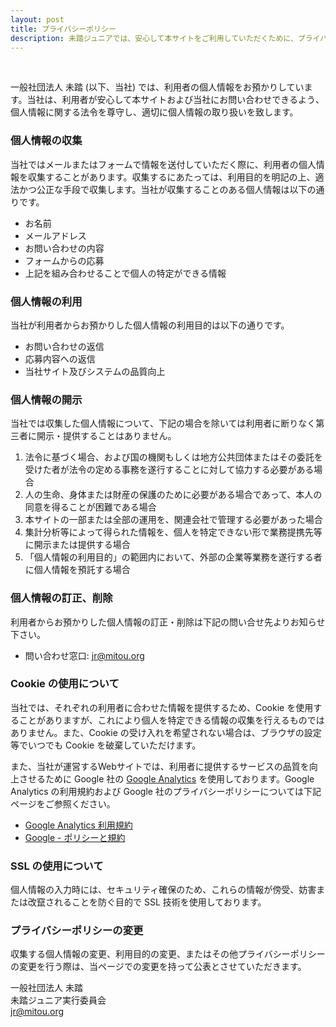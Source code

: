 ```yaml
---
layout: post
title: プライバシーポリシー
description: 未踏ジュニアでは、安心して本サイトをご利用していただくために、プライバシーポリシーに則って運用しています。
---
```


<br>

一般社団法人 未踏 (以下、当社) では、利用者の個人情報をお預かりしています。当社は、利用者が安心して本サイトおよび当社にお問い合わせできるよう、個人情報に関する法令を尊守し、適切に個人情報の取り扱いを致します。

### 個人情報の収集
当社ではメールまたはフォームで情報を送付していただく際に、利用者の個人情報を収集することがあります。収集するにあたっては、利用目的を明記の上、適法かつ公正な手段で収集します。当社が収集することのある個人情報は以下の通りです。

- お名前
- メールアドレス
- お問い合わせの内容
- フォームからの応募
- 上記を組み合わせることで個人の特定ができる情報

### 個人情報の利用
当社が利用者からお預かりした個人情報の利用目的は以下の通りです。

- お問い合わせの返信
- 応募内容への返信
- 当社サイト及びシステムの品質向上

### 個人情報の開示
当社では収集した個人情報について、下記の場合を除いては利用者に断りなく第三者に開示・提供することはありません。

1. 法令に基づく場合、および国の機関もしくは地方公共団体またはその委託を受けた者が法令の定める事務を遂行することに対して協力する必要がある場合
2. 人の生命、身体または財産の保護のために必要がある場合であって、本人の同意を得ることが困難である場合
3. 本サイトの一部または全部の運用を、関連会社で管理する必要があった場合
4. 集計分析等によって得られた情報を、個人を特定できない形で業務提携先等に開示または提供する場合
5. 「個人情報の利用目的」の範囲内において、外部の企業等業務を遂行する者に個人情報を預託する場合

### 個人情報の訂正、削除
利用者からお預かりした個人情報の訂正・削除は下記の問い合せ先よりお知らせ下さい。

- 問い合わせ窓口: jr@mitou.org

### Cookie の使用について
当社では、それぞれの利用者に合わせた情報を提供するため、Cookie を使用することがありますが、これにより個人を特定できる情報の収集を行えるものではありません。また、Cookie の受け入れを希望されない場合は、ブラウザの設定等でいつでも Cookie を破棄していただけます。

また、当社が運営するWebサイトでは、利用者に提供するサービスの品質を向上させるために Google 社の [Google Analytics](https://marketingplatform.google.com/intl/ja/about/analytics/) を使用しております。Google Analytics の利用規約および Google 社のプライバシーポリシーについては下記ページをご参照ください。

- [Google Analytics 利用規約](https://marketingplatform.google.com/about/analytics/terms/jp/)
- [Google - ポリシーと規約](https://policies.google.com/?hl=ja)


### SSL の使用について
個人情報の入力時には、セキュリティ確保のため、これらの情報が傍受、妨害または改竄されることを防ぐ目的で SSL 技術を使用しております。

### プライバシーポリシーの変更
収集する個人情報の変更、利用目的の変更、またはその他プライバシーポリシーの変更を行う際は、当ページでの変更を持って公表とさせていただきます。

一般社団法人 未踏   
未踏ジュニア実行委員会   
jr@mitou.org

<br><br>
